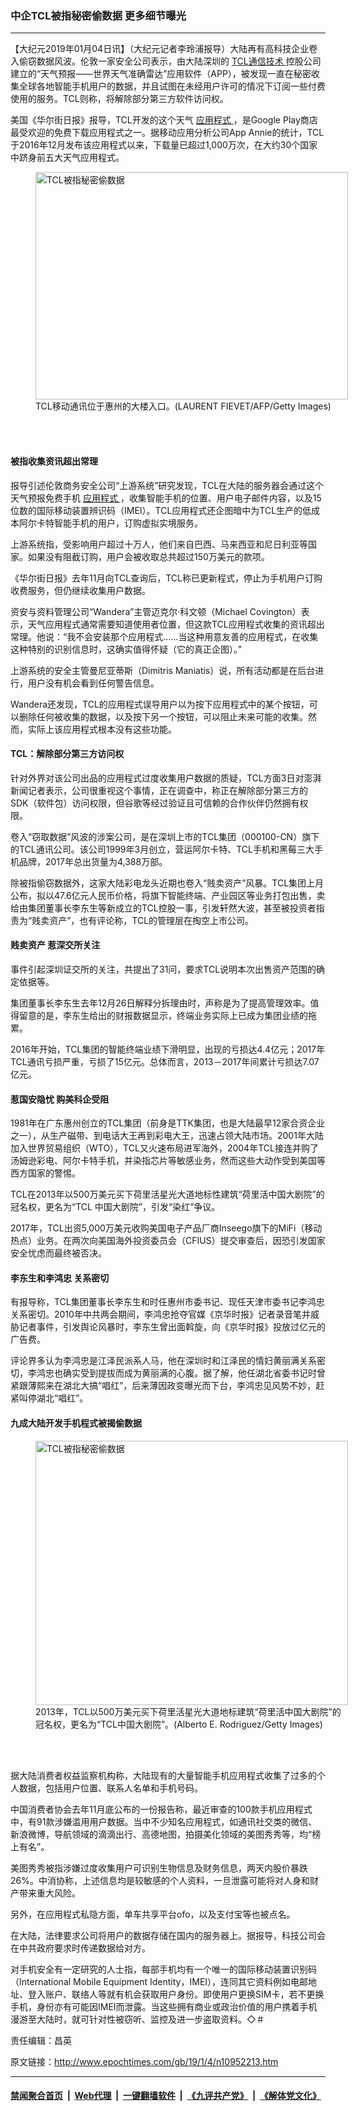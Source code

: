 ### 中企TCL被指秘密偷数据 更多细节曝光
------------------------

<p>
 【大纪元2019年01月04日讯】（大纪元记者李玲浦报导）大陆再有高科技企业卷入偷窃数据风波。伦敦一家安全公司表示，由大陆深圳的
 <a href="http://www.epochtimes.com/gb/tag/tcl%E9%80%9A%E4%BF%A1%E6%8A%80%E6%9C%AF.html">
  TCL通信技术
 </a>
 控股公司建立的“天气预报——世界天气准确雷达”应用软件（APP），被发现一直在秘密收集全球各地智能手机用户的数据，并且试图在未经用户许可的情况下订阅一些付费使用的服务。TCL则称，将解除部分第三方软件访问权。
</p>
<p>
 美国《华尔街日报》报导，TCL开发的这个天气
 <a href="http://www.epochtimes.com/gb/tag/%E5%BA%94%E7%94%A8%E7%A8%8B%E5%BC%8F.html">
  应用程式
 </a>
 ，是Google Play商店最受欢迎的免费下载应用程式之一。据移动应用分析公司App Annie的统计，TCL于2016年12月发布该应用程式以来，下载量已超过1,000万次，在大约30个国家中跻身前五大天气应用程式。
</p>
<figure class="wp-caption aligncenter" id="attachment_10952242" style="width: 500px">
 <a href="http://i.epochtimes.com/assets/uploads/2019/01/1901032022331778.jpg">
  <img alt="TCL被指秘密偷数据" class="wp-image-10952242 size-full" height="364" src="http://i.epochtimes.com/assets/uploads/2019/01/1901032022331778.jpg" title="TCL被指秘密偷数据" width="500"/>
 </a>
 <br/><figcaption class="wp-caption-text">
  TCL移动通讯位于惠州的大楼入口。(LAURENT FIEVET/AFP/Getty Images)
 </figcaption><br/>
</figure><br/>
<h4>
 被指收集资讯超出常理
</h4>
<p>
 报导引述伦敦商务安全公司“上游系统”研究发现，TCL在大陆的服务器会通过这个天气预报免费手机
 <a href="http://www.epochtimes.com/gb/tag/%E5%BA%94%E7%94%A8%E7%A8%8B%E5%BC%8F.html">
  应用程式
 </a>
 ，收集智能手机的位置、用户电子邮件内容，以及15位数的国际移动装置辨识码（IMEI）。TCL应用程式还企图暗中为TCL生产的低成本阿尔卡特智能手机的用户，订购虚拟实境服务。
</p>
<p>
 上游系统指，受影响用户超过十万人，他们来自巴西、马来西亚和尼日利亚等国家。如果没有阻截订购，用户会被收取总共超过150万美元的款项。
</p>
<p>
 《华尔街日报》去年11月向TCL查询后，TCL称已更新程式，停止为手机用户订购收费服务，但仍继续收集用户数据。
</p>
<p>
 资安与资料管理公司“Wandera”主管迈克尔‧科文顿（Michael Covington）表示，天气应用程式通常需要知道使用者位置，但这款TCL应用程式收集的资讯超出常理。他说：“我不会安装那个应用程式……当这种用意友善的应用程式，在收集这种特别的识别信息时，这确实值得怀疑（它的真正企图）。”
</p>
<p>
 上游系统的安全主管曼尼亚蒂斯（Dimitris Maniatis）说，所有活动都是在后台进行，用户没有机会看到任何警告信息。
</p>
<p>
 Wandera还发现，TCL的应用程式误导用户以为按下应用程式中的某个按钮，可以删除任何被收集的数据，以及按下另一个按钮，可以阻止未来可能的收集。然而，实际上该应用程式根本没有这些功能。
</p>
<h4>
 TCL：解除部分第三方访问权
</h4>
<p>
 针对外界对该公司出品的应用程式过度收集用户数据的质疑，TCL方面3日对澎湃新闻记者表示，公司很重视这个事情，正在调查中，称正在解除部分第三方的SDK（软件包）访问权限，但谷歌等经过验证且可信赖的合作伙伴仍然拥有权限。
</p>
<p>
 卷入“窃取数据”风波的涉案公司，是在深圳上市的TCL集团（000100-CN）旗下的TCL通讯公司。该公司1999年3月创立，营运阿尔卡特、TCL手机和黑莓三大手机品牌，2017年总出货量为4,388万部。
</p>
<p>
 除被指偷窃数据外，这家大陆彩电龙头近期也卷入“贱卖资产”风暴。TCL集团上月公布，拟以47.6亿元人民币价格，将旗下智能终端、产业园区等业务打包出售，卖给由集团董事长李东生等新成立的TCL控股一事，引发轩然大波，甚至被投资者指责为“贱卖资产”，也有评论称，TCL的管理层在掏空上市公司。
</p>
<h4>
 贱卖资产 惹深交所关注
</h4>
<p>
 事件引起深圳证交所的关注，共提出了31问，要求TCL说明本次出售资产范围的确定依据等。
</p>
<p>
 集团董事长李东生去年12月26日解释分拆理由时，声称是为了提高管理效率。值得留意的是，李东生给出的财报数据显示，终端业务实际上已成为集团业绩的拖累。
</p>
<p>
 2016年开始，TCL集团的智能终端业绩下滑明显，出现的亏损达4.4亿元；2017年TCL通讯亏损严重，亏损了15亿元。总体而言，2013－2017年间累计亏损达7.07亿元。
</p>
<h4>
 惹国安隐忧 购美科企受阻
</h4>
<p>
 1981年在广东惠州创立的TCL集团（前身是TTK集团，也是大陆最早12家合资企业之一），从生产磁带、到电话大王再到彩电大王，迅速占领大陆市场。2001年大陆加入世界贸易组织（WTO），TCL又火速布局进军海外，2004年TCL接连并购了汤姆逊彩电、阿尔卡特手机，并染指芯片等敏感业务，然而这些大动作受到美国等西方国家的警惕。
</p>
<p>
 TCL在2013年以500万美元买下荷里活星光大道地标性建筑“荷里活中国大剧院”的冠名权，更名为“TCL 中国大剧院”，引发“染红”争议。
</p>
<p>
 2017年，TCL出资5,000万美元收购美国电子产品厂商Inseego旗下的MiFi（移动热点）业务。在两次向美国海外投资委员会（CFIUS）提交审查后，因恐引发国家安全忧虑而最终被否决。
</p>
<h4>
 李东生和李鸿忠 关系密切
</h4>
<p>
 有报导称，TCL集团董事长李东生和时任惠州市委书记、现任天津市委书记李鸿忠关系密切。2010年中共两会期间，李鸿忠抢夺官媒《京华时报》记者录音笔并威胁记者事件，引发舆论风暴时，李东生曾出面斡旋，向《京华时报》投放过亿元的广告费。
</p>
<p>
 评论界多认为李鸿忠是江泽民派系人马，他在深圳时和江泽民的情妇黄丽满关系密切，李鸿忠也确实受到提拔而成为黄丽满的心腹。据了解，他任湖北省委书记时曾紧跟薄熙来在湖北大搞“唱红”，后来薄因政变曝光而下台，李鸿忠见风势不妙，赶紧叫停湖北“唱红”。
</p>
<h4>
 九成大陆开发手机程式被揭偷数据
</h4>
<figure class="wp-caption aligncenter" id="attachment_10952254" style="width: 500px">
 <a href="http://i.epochtimes.com/assets/uploads/2019/01/1901032029451778.jpg">
  <img alt="TCL被指秘密偷数据" class="wp-image-10952254 size-full" height="423" src="http://i.epochtimes.com/assets/uploads/2019/01/1901032029451778.jpg" title="TCL被指秘密偷数据" width="500"/>
 </a>
 <br/><figcaption class="wp-caption-text">
  2013年，TCL以500万美元买下荷里活星光大道地标建筑“荷里活中国大剧院”的冠名权，更名为“TCL中国大剧院”。(Alberto E. Rodriguez/Getty Images)
 </figcaption><br/>
</figure><br/>
<p>
 据大陆消费者权益监察机构称，大陆现有的大量智能手机应用程式收集了过多的个人数据，包括用户位置、联系人名单和手机号码。
</p>
<p>
 中国消费者协会去年11月底公布的一份报告称，最近审查的100款手机应用程式中，有91款涉嫌滥用用户数据。当中不少知名应用程式，如通讯社交类的微信、新浪微博，导航领域的滴滴出行、高德地图，拍摄美化领域的美图秀秀等，均“榜上有名”。
</p>
<p>
 美图秀秀被指涉嫌过度收集用户可识别生物信息及财务信息，两天内股价暴跌26%。中消协称，上述信息均是较敏感的个人资料，一旦泄露可能将对人身和财产带来重大风险。
</p>
<p>
 另外，在应用程式私隐方面，单车共享平台ofo，以及支付宝等也被点名。
</p>
<p>
 在大陆，法律要求公司将用户的数据存储在国内的服务器上。据报导，科技公司会在中共政府要求时传递数据给对方。
</p>
<p>
 对手机安全有一定研究的人士指，每部手机均有一个唯一的国际移动装置识别码（International Mobile Equipment Identity，IMEI），连同其它资料例如电邮地址、登入账户、联络人等就有机会获取用户身份。即使用户更换SIM卡，若不更换手机，身份亦有可能因IMEI而泄露。当这些拥有商业或政治价值的用户携着手机漫游至大陆时，就可针对性被窃听、监控及进一步盗取资料。◇＃
</p>
<p>
 责任编辑：昌英
</p>

原文链接：http://www.epochtimes.com/gb/19/1/4/n10952213.htm


------------------------
#### [禁闻聚合首页](https://github.com/gfw-breaker/banned-news/blob/master/README.md) &nbsp;|&nbsp; [Web代理](https://github.com/gfw-breaker/open-proxy/blob/master/README.md) &nbsp;|&nbsp; [一键翻墙软件](https://github.com/gfw-breaker/nogfw/blob/master/README.md) &nbsp;|&nbsp; [《九评共产党》](https://github.com/gfw-breaker/9ping.md/blob/master/README.md#九评之一评共产党是什么) &nbsp;|&nbsp; [《解体党文化》](https://github.com/gfw-breaker/jtdwh.md/blob/master/README.md#绪论)